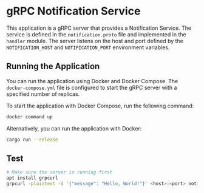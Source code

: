 # gRPC Notification Service

This application is a gRPC server that provides a Notification Service. The service is defined in the `notification.proto` file and implemented in the `handler` module. The server listens on the host and port defined by the `NOTIFICATION_HOST` and `NOTIFICATION_PORT` environment variables.

## Running the Application

You can run the application using Docker and Docker Compose. The `docker-compose.yml` file is configured to start the gRPC server with a specified number of replicas.

To start the application with Docker Compose, run the following command:
```bash
docker command up
```
Alternatively, you can run the application with Docker:
```bash
cargo run --release
```
## Test

```bash
# Make sure the server is running first
apt install grpcurl
grpcurl -plaintext -d '{"message": "Hello, World!"}' <host>:<port> notification.NotificationService/SendNotification
```